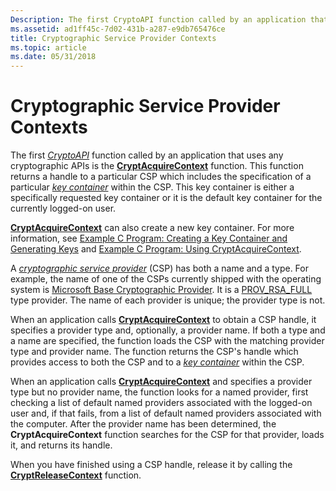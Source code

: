 ```yaml
---
Description: The first CryptoAPI function called by an application that uses any cryptographic APIs is the CryptAcquireContext function.
ms.assetid: ad1ff45c-7d02-431b-a287-e9db765476ce
title: Cryptographic Service Provider Contexts
ms.topic: article
ms.date: 05/31/2018
---
```


# Cryptographic Service Provider Contexts

The first [*CryptoAPI*](../secgloss/c-gly.md) function called by an application that uses any cryptographic APIs is the [**CryptAcquireContext**](/windows/desktop/api/Wincrypt/nf-wincrypt-cryptacquirecontexta) function. This function returns a handle to a particular CSP which includes the specification of a particular [*key container*](../secgloss/k-gly.md) within the CSP. This key container is either a specifically requested key container or it is the default key container for the currently logged-on user.

[**CryptAcquireContext**](/windows/desktop/api/Wincrypt/nf-wincrypt-cryptacquirecontexta) can also create a new key container. For more information, see [Example C Program: Creating a Key Container and Generating Keys](example-c-program-creating-a-key-container-and-generating-keys.md) and [Example C Program: Using CryptAcquireContext](example-c-program-using-cryptacquirecontext.md).

A [*cryptographic service provider*](../secgloss/c-gly.md) (CSP) has both a name and a type. For example, the name of one of the CSPs currently shipped with the operating system is [Microsoft Base Cryptographic Provider](microsoft-base-cryptographic-provider.md). It is a [PROV\_RSA\_FULL](prov-rsa-full.md) type provider. The name of each provider is unique; the provider type is not.

When an application calls [**CryptAcquireContext**](/windows/desktop/api/Wincrypt/nf-wincrypt-cryptacquirecontexta) to obtain a CSP handle, it specifies a provider type and, optionally, a provider name. If both a type and a name are specified, the function loads the CSP with the matching provider type and provider name. The function returns the CSP's handle which provides access to both the CSP and to a [*key container*](../secgloss/k-gly.md) within the CSP.

When an application calls [**CryptAcquireContext**](/windows/desktop/api/Wincrypt/nf-wincrypt-cryptacquirecontexta) and specifies a provider type but no provider name, the function looks for a named provider, first checking a list of default named providers associated with the logged-on user and, if that fails, from a list of default named providers associated with the computer. After the provider name has been determined, the **CryptAcquireContext** function searches for the CSP for that provider, loads it, and returns its handle.

When you have finished using a CSP handle, release it by calling the [**CryptReleaseContext**](/windows/desktop/api/Wincrypt/nf-wincrypt-cryptreleasecontext) function.

 

 